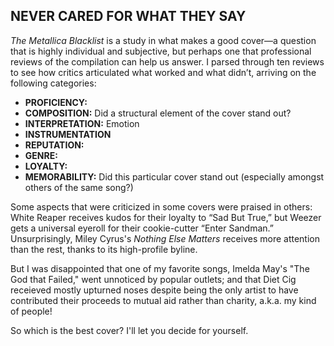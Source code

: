 ## NEVER CARED FOR WHAT THEY SAY

*The Metallica Blacklist* is a study in what makes a good cover—a question that is highly individual and subjective, but perhaps one that professional reviews of the compilation can help us answer. I parsed through ten reviews to see how critics articulated what worked and what didn’t, arriving on the following categories:


* **PROFICIENCY:** 
* **COMPOSITION:** Did a structural element of the cover stand out?
* **INTERPRETATION:** Emotion
* **INSTRUMENTATION**
* **REPUTATION:**
* **GENRE:** 
* **LOYALTY:** 
* **MEMORABILITY:** Did this particular cover stand out (especially amongst others of the same song?)

Some aspects that were criticized in some covers were praised in others: White Reaper receives kudos for their loyalty to “Sad But True,” but Weezer gets a universal eyeroll for their cookie-cutter “Enter Sandman.” Unsurprisingly, Miley Cyrus's *Nothing Else Matters* receives more attention than the rest, thanks to its high-profile byline. 

But I was disappointed that one of my favorite songs, Imelda May's "The God that Failed," went unnoticed by popular outlets; and that Diet Cig receieved mostly upturned noses despite being the only artist to have contributed their proceeds to mutual aid rather than charity, a.k.a. my kind of people!

So which is the best cover? I'll let you decide for yourself.